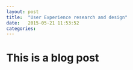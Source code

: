 ```yaml
---
layout: post
title:  "User Experience research and design"
date:   2015-05-21 11:53:52
categories:
---
```


# This is a blog post